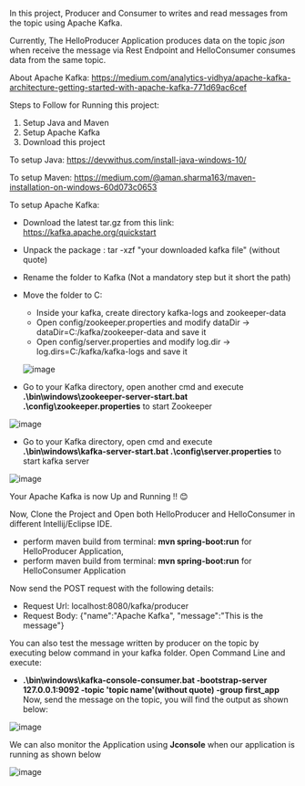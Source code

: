 In this project, Producer and Consumer to writes and read messages from the topic using Apache Kafka.

Currently, The HelloProducer Application produces data on the topic _json_ when receive the message via Rest Endpoint and HelloConsumer consumes data from the same topic.

About Apache Kafka: https://medium.com/analytics-vidhya/apache-kafka-architecture-getting-started-with-apache-kafka-771d69ac6cef

Steps to Follow for Running this project:
1. Setup Java and Maven
2. Setup Apache Kafka
3. Download this project

To setup Java: https://devwithus.com/install-java-windows-10/

To setup Maven: https://medium.com/@aman.sharma163/maven-installation-on-windows-60d073c0653

To setup Apache Kafka:
- Download the latest tar.gz from this link: https://kafka.apache.org/quickstart
- Unpack the package : tar -xzf "your downloaded kafka file" (without quote)
- Rename the folder to Kafka (Not a mandatory step but it short the path)
- Move the folder to C:
  - Inside your kafka, create directory kafka-logs and zookeeper-data
  - Open config/zookeeper.properties and modify dataDir -> dataDir=C:/kafka/zookeeper-data and save it
  - Open config/server.properties and modify log.dir -> log.dirs=C:/kafka/kafka-logs and save it

  ![image](https://user-images.githubusercontent.com/24723794/163668640-cc63f94c-3891-4b5c-a08b-4e83e2acd982.png)

 - Go to your Kafka directory, open another cmd and execute **.\bin\windows\zookeeper-server-start.bat .\config\zookeeper.properties** to start Zookeeper 

  ![image](https://user-images.githubusercontent.com/24723794/163668874-1c7ded34-dd00-4228-8158-3b5429c93789.png)
  
 - Go to your Kafka directory, open cmd and execute **.\bin\windows\kafka-server-start.bat .\config\server.properties**  to start kafka server

  ![image](https://user-images.githubusercontent.com/24723794/163668948-ee8167a3-7cba-4fef-b2bf-d3daa9c94153.png)

Your Apache Kafka is now Up and Running !! 😊
  
Now, Clone the Project and Open both HelloProducer and HelloConsumer in different Intellij/Eclipse IDE.
  - perform maven build from terminal: **mvn spring-boot:run** for HelloProducer Application, 
  - perform maven build from terminal: **mvn spring-boot:run** for HelloConsumer Application

Now send the POST request with the following details:
 - Request Url: localhost:8080/kafka/producer
 - Request Body: {"name":"Apache Kafka", "message":"This is the message"}

You can also test the message written by producer on the topic by executing below command in your kafka folder. Open Command Line and execute: 
 - **.\bin\windows\kafka-console-consumer.bat -bootstrap-server 127.0.0.1:9092 -topic 'topic name'(without quote) -group first_app**
Now, send the message on the topic, you will find the output as shown below:

![image](https://user-images.githubusercontent.com/24723794/163681341-11c39b54-fa02-4c43-a775-63e810c56b49.png)


We can also monitor the Application using **Jconsole** when our application is running as shown below

![image](https://user-images.githubusercontent.com/24723794/163681512-65abc26d-f385-4f16-bb45-a881c957e321.png)

